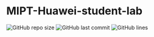 ﻿# MIPT-Huawei-student-lab



![GitHub repo size](https://img.shields.io/github/repo-size/uslsteen/MIPT-Huawei-student-lab?style=for-the-badge)
![GitHub last commit](https://img.shields.io/github/last-commit/uslsteen/MIPT-Huawei-student-lab?color=red&style=for-the-badge)
![GitHub lines](https://img.shields.io/tokei/lines/uslsteen/MIPT-Huawei-student-labstyle=for-the-badge)
